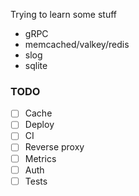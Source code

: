 Trying to learn some stuff

* gRPC
* memcached/valkey/redis
* slog
* sqlite

### TODO

- [ ] Cache
- [ ] Deploy
- [ ] CI 
- [ ] Reverse proxy
- [ ] Metrics
- [ ] Auth
- [ ] Tests
